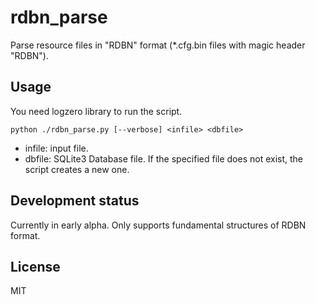 # rdbn_parse

Parse resource files in "RDBN" format (*.cfg.bin files with magic header "RDBN").

## Usage

You need logzero library to run the script.

    python ./rdbn_parse.py [--verbose] <infile> <dbfile>

- infile: input file.
- dbfile: SQLite3 Database file. If the specified file does not exist, the script creates a new one.

## Development status

Currently in early alpha. Only supports fundamental structures of RDBN format.

## License

MIT
